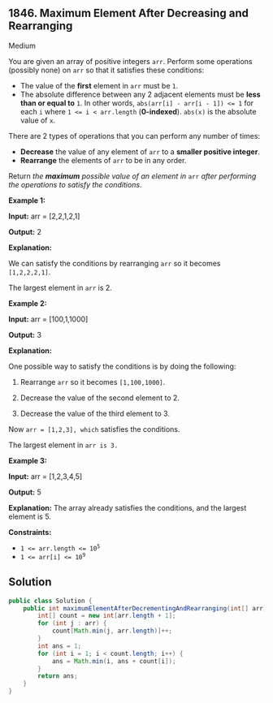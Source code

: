## 1846\. Maximum Element After Decreasing and Rearranging

Medium

You are given an array of positive integers `arr`. Perform some operations (possibly none) on `arr` so that it satisfies these conditions:

*   The value of the **first** element in `arr` must be `1`.
*   The absolute difference between any 2 adjacent elements must be **less than or equal to** `1`. In other words, `abs(arr[i] - arr[i - 1]) <= 1` for each `i` where `1 <= i < arr.length` (**0-indexed**). `abs(x)` is the absolute value of `x`.

There are 2 types of operations that you can perform any number of times:

*   **Decrease** the value of any element of `arr` to a **smaller positive integer**.
*   **Rearrange** the elements of `arr` to be in any order.

Return _the **maximum** possible value of an element in_ `arr` _after performing the operations to satisfy the conditions_.

**Example 1:**

**Input:** arr = [2,2,1,2,1]

**Output:** 2

**Explanation:** 

We can satisfy the conditions by rearranging `arr` so it becomes `[1,2,2,2,1]`. 

The largest element in `arr` is 2.

**Example 2:**

**Input:** arr = [100,1,1000]

**Output:** 3

**Explanation:**

One possible way to satisfy the conditions is by doing the following: 

1. Rearrange `arr` so it becomes `[1,100,1000]`. 

2. Decrease the value of the second element to 2. 

3. Decrease the value of the third element to 3. 
   
Now `arr = [1,2,3], which` satisfies the conditions. 

The largest element in `arr is 3.`

**Example 3:**

**Input:** arr = [1,2,3,4,5]

**Output:** 5

**Explanation:** The array already satisfies the conditions, and the largest element is 5.

**Constraints:**

*   <code>1 <= arr.length <= 10<sup>5</sup></code>
*   <code>1 <= arr[i] <= 10<sup>9</sup></code>

## Solution

```java
public class Solution {
    public int maximumElementAfterDecrementingAndRearranging(int[] arr) {
        int[] count = new int[arr.length + 1];
        for (int j : arr) {
            count[Math.min(j, arr.length)]++;
        }
        int ans = 1;
        for (int i = 1; i < count.length; i++) {
            ans = Math.min(i, ans + count[i]);
        }
        return ans;
    }
}
```